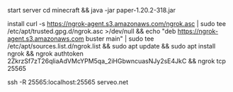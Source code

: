 start server 
cd minecraft && java -jar paper-1.20.2-318.jar

install 
curl -s https://ngrok-agent.s3.amazonaws.com/ngrok.asc | sudo tee /etc/apt/trusted.gpg.d/ngrok.asc >/dev/null && echo "deb https://ngrok-agent.s3.amazonaws.com buster main" | sudo tee /etc/apt/sources.list.d/ngrok.list && sudo apt update && sudo apt install ngrok && ngrok authtoken 2ZkrzSf7zT26qliaAdVMcYPM5qa_2iHGbwncuasNJy2sE4JkC && ngrok tcp 25565



ssh -R 25565:localhost:25565 serveo.net





